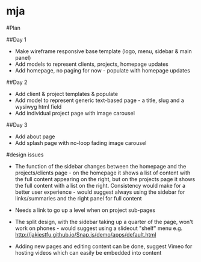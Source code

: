 mja
===

#Plan

##Day 1
- Make wireframe responsive base template (logo, menu, sidebar & main panel)
- Add models to represent clients, projects, homepage updates
- Add homepage, no paging for now - populate with homepage updates

##Day 2
- Add client & project templates & populate
- Add model to represent generic text-based page - a title, slug and a wysiwyg html field
- Add individual project page with image carousel

##Day 3
- Add about page
- Add splash page with no-loop fading image carousel

#design issues

- The function of the sidebar changes between the homepage and the projects/clients page - on the homepage it shows a list of content with the full content appearing on the right, but on the projects page it shows the full content with a list on the right. Consistency would make for a better user experience - would suggest always using the sidebar for links/summaries and the right panel for full content

- Needs a link to go up a level when on project sub-pages

- The split design, with the sidebar taking up a quarter of the page, won't work on phones - would suggest using a slideout "shelf" menu e.g. http://jakiestfu.github.io/Snap.js/demo/apps/default.html

- Adding new pages and editing content can be done, suggest Vimeo for hosting videos which can easily be embedded into content
